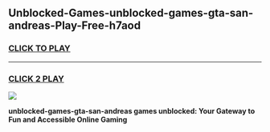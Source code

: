 
## Unblocked-Games-unblocked-games-gta-san-andreas-Play-Free-h7aod
<h3>
<a href="https://premium76.site?title=unblocked-games-gta-san-andreas&ref=19M">CLICK TO PLAY</a></h3>
<hr>

<h3>
<a href="https://premium76.site?title=unblocked-games-gta-san-andreas&ref=19M">CLICK 2 PLAY</a>
  
</h3>

<a href="https://premium76.site?title=unblocked-games-gta-san-andreas&ref=19M"><img src="https://clearcache.store/games.png"></a>


**unblocked-games-gta-san-andreas games unblocked: Your Gateway to Fun and Accessible Online Gaming**
